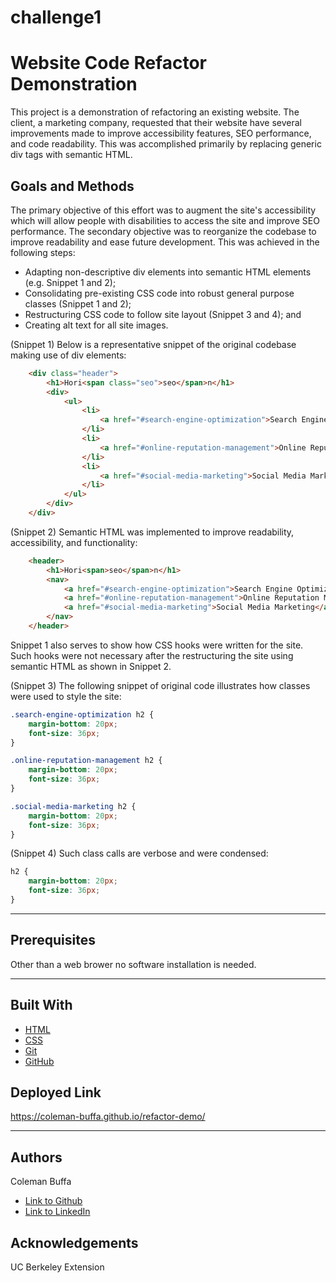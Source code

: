 # challenge1

# Website Code Refactor Demonstration

This project is a demonstration of refactoring an existing website. The client, a marketing company, requested that their website have several improvements made to improve accessibility features, SEO performance, and code readability. This was accomplished primarily by replacing generic div tags with semantic HTML. 

## Goals and Methods 

The primary objective of this effort was to augment the site's accessibility which will allow people with disabilities to access the site and improve SEO performance. The secondary objective was to reorganize the codebase to improve readability and ease future development. This was achieved in the following steps:

* Adapting non-descriptive div elements into semantic HTML elements (e.g. Snippet 1 and 2);
* Consolidating pre-existing CSS code into robust general purpose classes (Snippet 1 and 2);
* Restructuring CSS code to follow site layout (Snippet 3 and 4); and
* Creating alt text for all site images.

(Snippet 1) Below is a representative snippet of the original codebase making use of div elements:
```HTML
    <div class="header">
        <h1>Hori<span class="seo">seo</span>n</h1>
        <div>
            <ul>
                <li>
                    <a href="#search-engine-optimization">Search Engine Optimization</a>
                </li>
                <li>
                    <a href="#online-reputation-management">Online Reputation Management</a>
                </li>
                <li>
                    <a href="#social-media-marketing">Social Media Marketing</a>
                </li>
            </ul>
        </div>
    </div>
```
(Snippet 2) Semantic HTML was implemented to improve readability, accessibility, and functionality:
```HTML
    <header>
        <h1>Hori<span>seo</span>n</h1>        
        <nav>
            <a href="#search-engine-optimization">Search Engine Optimization</a>
            <a href="#online-reputation-management">Online Reputation Management</a>
            <a href="#social-media-marketing">Social Media Marketing</a>
        </nav>
    </header>
```
Snippet 1 also serves to show how CSS hooks were written for the site. Such hooks were not necessary after the restructuring the site using semantic HTML as shown in Snippet 2.

(Snippet 3) The following snippet of original code illustrates how classes were used to style the site:
```CSS
.search-engine-optimization h2 {
    margin-bottom: 20px;
    font-size: 36px;
}

.online-reputation-management h2 {
    margin-bottom: 20px;
    font-size: 36px;
}

.social-media-marketing h2 {
    margin-bottom: 20px;
    font-size: 36px;
}
```
(Snippet 4) Such class calls are verbose and were condensed:
```CSS
h2 {
    margin-bottom: 20px;
    font-size: 36px; 
}
```
---

## Prerequisites

Other than a web brower no software installation is needed.

---

## Built With

* [HTML](https://developer.mozilla.org/en-US/docs/Web/HTML)
* [CSS](https://developer.mozilla.org/en-US/docs/Web/CSS)
* [Git](https://git-scm.com/)
* [GitHub](https://github.com/)

## Deployed Link

https://coleman-buffa.github.io/refactor-demo/

---

## Authors

 Coleman Buffa

- [Link to Github](https://github.com/coleman-buffa)
- [Link to LinkedIn](https://www.linkedin.com/in/coleman-buffa-0a12a5201/)

## Acknowledgements
UC Berkeley Extension
